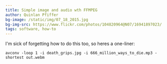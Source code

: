 ```yaml
---
title: Simple image and audio wth FFMPEG
author: Quinlan Pfiffer
bg-image: /static/img/07_18_2015.jpg
bg-img-src: https://www.flickr.com/photos/104820964@N07/16941897023/
tags: software, how-to
---
```


I'm sick of forgetting how to do this too, so heres a one-liner:

```
avconv -loop 1 -i death_grips.jpg -i 666_million_ways_to_die.mp3 -shortest out.webm
```
